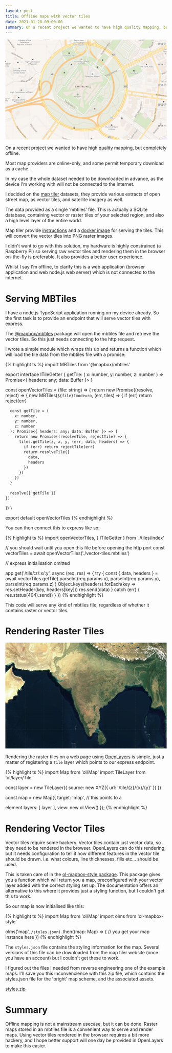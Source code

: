 ```yaml
---
layout: post
title: Offline maps with vector tiles
date: 2021-01-28 09:00:00
summary: On a recent project we wanted to have high quality mapping, but completely offline.
---
```


![](/images/osm-canberra.png)

On a recent project we wanted to have high quality mapping, but completely offline.

Most map providers are online-only, and some permit temporary download as a cache.

In my case the whole dataset needed to be downloaded in advance, as the device I'm working
with will not be connected to the internet.

I decided on the [map tiler](https://data.maptiler.com/downloads/planet/) datasets,
they provide various extracts of open street map, as vector tiles, and satellite imagery as well.

The data provided as a single 'mbtiles' file. This is actually a SQLite database, containing
vector or raster tiles of your selected region, and also a high level layer of the entire world.

Map tiler provide [instructions](https://www.maptiler.com/news/2018/04/maps-with-docker/) and
a [docker image](https://hub.docker.com/r/klokantech/openmaptiles-server/) for serving the tiles.
This will convert the vector tiles into PNG raster images.

I didn't want to go with this solution, my hardware is highly constrained (a Raspberry Pi) so
serving raw vector tiles and rendering them in the browser on-the-fly is preferable. It also
provides a better user experience.

Whilst I say I'm offline, to clarify this is a web application (browser application and web
node.js web server) which is not connected to the internet.

# Serving MBTiles

I have a node.js TypeScript application running on my device already. So the first task
is to provide an endpoint that will serve vector tiles with express.

The [@mapbox/mbtiles](https://www.npmjs.com/package/@mapbox/mbtiles) package will open the
mbtiles file and retrieve the vector tiles. So this just needs connecting to the http request.

I wrote a simple module which wraps this up and returns a function which will load the tile data
from the mbtiles file with a promise:

{% highlight ts %}
import MBTiles from '@mapbox/mbtiles'

export interface ITileGetter {
  getTile: (
    x: number,
    y: number,
    z: number
  ) => Promise<{ headers: any; data: Buffer }>
}

const openVectorTiles = (file: string) => {
  return new Promise<ITileGetter>((resolve, reject) => {
    new MBTiles(`${file}?mode=ro`, (err, tiles) => {
      if (err) return reject(err)

      const getTile = (
        x: number,
        y: number,
        z: number
      ): Promise<{ headers: any; data: Buffer }> => {
        return new Promise((resolveTile, rejectTile) => {
          tiles.getTile(z, x, y, (err, data, headers) => {
            if (err) return rejectTile(err)
            return resolveTile({
              data,
              headers
            })
          })
        })
      }

      resolve({ getTile })
    })
  })
}

export default openVectorTiles
{% endhighlight %}

You can then connect this to express like so:

{% highlight ts %}
import openVectorTiles, { ITileGetter } from './tiles/index'

// you should wait until you open this file before opening the http port
const vectorTiles = await openVectorTiles('./vector-tiles.mbtiles')

// express initialisation omitted

app.get('/tile/:z/:x/:y', async (req, res) => {
  try {
    const { data, headers } = await vectorTiles.getTile(
      parseInt(req.params.x),
      parseInt(req.params.y),
      parseInt(req.params.z)
    )
    Object.keys(headers).forEach(key => res.setHeader(key, headers[key]))
    res.send(data)
  } catch (err) {
    res.status(404).send()
  }
})
{% endhighlight %}

This code will serve any kind of mbtiles file, regardless of whether it contains raster
or vector tiles.

# Rendering Raster Tiles

![](/images/raster.png)

Rendering the raster tiles on a web page using [OpenLayers](https://openlayers.org/) is simple,
just a matter of registering a `Tile` layer which points to our express endpoint.

{% highlight ts %}
import Map from 'ol/Map'
import TileLayer from 'ol/layer/Tile'

const layer = new TileLayer({
  source: new XYZ({
    url: '/tile/{z}/{x}/{y}'
  })
})

const map = new Map({
  target: 'map', // this points to a <div id="map"/> element
  layers: [ layer ],
  view: new ol.View()
});
{% endhighlight %}


# Rendering Vector Tiles

Vector tiles require some hackery. Vector tiles contain just vector data, so they need to be
rendered in the browser. OpenLayers can do this rendering, but it needs configuration to tell
it how different features in the vector tile should be drawn. i.e. what colours, line thicknesses,
fills etc... should be used.

This is taken care of in the [ol-mapbox-style package](https://www.npmjs.com/package/ol-mapbox-style).
This package gives you a function which will return you a map, preconfigured with your vector layer
added with the correct styling set up. The documentation offers an alternative to this where it
provides just a styling function, but I couldn't get this to work.

So our map is now initialised like this:

{% highlight ts %}
import Map from 'ol/Map'
import olms from 'ol-mapbox-style'

olms('map', `/styles.json`)
  .then((map: Map) => {
    // you get your map instance here
  })
{% endhighlight %}

The `styles.json` file contains the styling information for the map. Several versions of this
file can be downloaded from the map tiler website (once you have an account) but I couldn't get these
to work.

I figured out the files I needed from reverse engineering one of the example maps. I'll save
you this inconvencience with this zip file, which contains the styles.json file for the 'bright'
map scheme, and the associated assets.

[styles.zip](/files/styles.zip)

# Summary

Offline mapping is not a mainstream usecase, but it can be done. Raster maps stored in an
mbtiles file is a convenient way to serve and render maps. Using vector tiles rendered in the
browser requires a bit more hackery, and I hope better support will one day be provided in
OpenLayers to make this easier.
